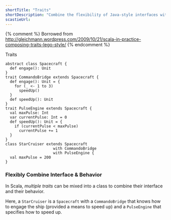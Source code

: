 ```yaml
---
shortTitle: "Traits"
shortDescription: "Combine the flexibility of Java-style interfaces with the power of classes. Think principled multiple-inheritance."
scastieUrl: 
---
```

{% comment %}
Borrowed from
http://gleichmann.wordpress.com/2009/10/21/scala-in-practice-composing-traits-lego-style/
{% endcomment %}
<div class="wrap">
                                <div class="scala-code">
                                    <div class="code-element">
                                        <div class="bar-code"><span>Traits</span></div>
                                        <pre><code>abstract class Spacecraft {
  def engage(): Unit
}
trait CommandoBridge extends Spacecraft {
  def engage(): Unit = {
    for (_ &lt;- 1 to 3)
      speedUp()
  }
  def speedUp(): Unit
}
trait PulseEngine extends Spacecraft {
  val maxPulse: Int
  var currentPulse: Int = 0
  def speedUp(): Unit = {
    if (currentPulse &lt; maxPulse)
      currentPulse += 1
  }
}
class StarCruiser extends Spacecraft
                     with CommandoBridge
                     with PulseEngine {
  val maxPulse = 200
}</code></pre>
                                    </div>
                                </div>
                                <div class="scala-text">
                                    <h3>Flexibly Combine Interface &amp; Behavior</h3>
                                    <p>
In Scala, <i>multiple traits</i> can be mixed into a class to combine their interface and their
behavior.</p>
<p>Here, a <code>StarCruiser</code> is a <code>Spacecraft</code> with a <code>CommandoBridge</code> that knows how to
engage the ship (provided a means to speed up) and a <code>PulseEngine</code> that
specifies how to speed up.
</p>
                                </div>
                            </div>